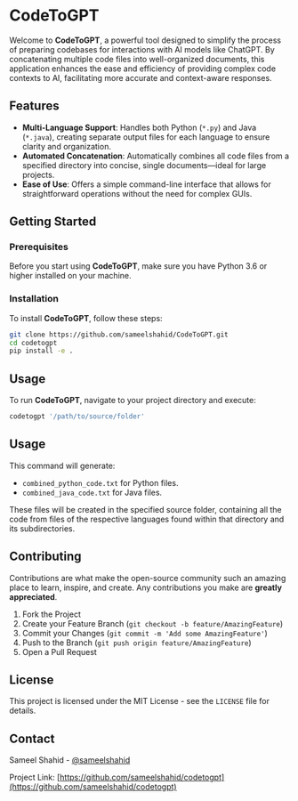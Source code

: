 # CodeToGPT

Welcome to **CodeToGPT**, a powerful tool designed to simplify the process of preparing codebases for interactions with AI models like ChatGPT. By concatenating multiple code files into well-organized documents, this application enhances the ease and efficiency of providing complex code contexts to AI, facilitating more accurate and context-aware responses.

## Features

- **Multi-Language Support**: Handles both Python (`*.py`) and Java (`*.java`), creating separate output files for each language to ensure clarity and organization.
- **Automated Concatenation**: Automatically combines all code files from a specified directory into concise, single documents—ideal for large projects.
- **Ease of Use**: Offers a simple command-line interface that allows for straightforward operations without the need for complex GUIs.

## Getting Started

### Prerequisites

Before you start using **CodeToGPT**, make sure you have Python 3.6 or higher installed on your machine.

### Installation

To install **CodeToGPT**, follow these steps:

```bash
git clone https://github.com/sameelshahid/CodeToGPT.git
cd codetogpt
pip install -e .
```


## Usage

To run **CodeToGPT**, navigate to your project directory and execute:

```bash
codetogpt '/path/to/source/folder'
```

## Usage

This command will generate:
- `combined_python_code.txt` for Python files.
- `combined_java_code.txt` for Java files.

These files will be created in the specified source folder, containing all the code from files of the respective languages found within that directory and its subdirectories.

## Contributing

Contributions are what make the open-source community such an amazing place to learn, inspire, and create. Any contributions you make are **greatly appreciated**.

1. Fork the Project
2. Create your Feature Branch (`git checkout -b feature/AmazingFeature`)
3. Commit your Changes (`git commit -m 'Add some AmazingFeature'`)
4. Push to the Branch (`git push origin feature/AmazingFeature`)
5. Open a Pull Request

## License

This project is licensed under the MIT License - see the `LICENSE` file for details.

## Contact

Sameel Shahid - [@sameelshahid](https://sameelshahid.com)

Project Link: [https://github.com/sameelshahid/codetogpt](https://github.com/sameelshahid/codetogpt)
